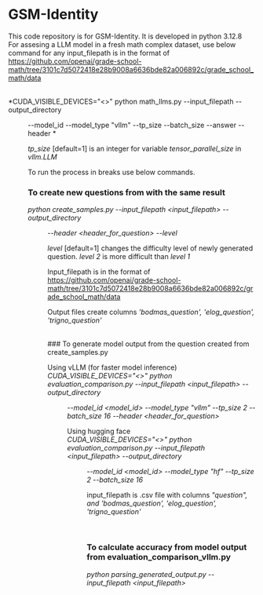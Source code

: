 # GSM-Identity
This code repository is for GSM-Identity. It is developed in python 3.12.8
<br>
For assesing a LLM model in a fresh math complex dataset, use below command for any input_filepath is in the format of 
<br>
https://github.com/openai/grade-school-math/tree/3101c7d5072418e28b9008a6636bde82a006892c/grade_school_math/data

<br>
*CUDA_VISIBLE_DEVICES="<>" python math_llms.py --input_filepath <input_filepath> --output_directory <DIR> --model_id <model_id> --model_type "vllm" --tp_size <tp_size> --batch_size <batch_size> --answer <field_for_answer> --header <header_for_question>*
<br>

 *tp_size* [default=1] is an integer for variable *tensor_parallel_size* in  *vllm.LLM*
 <br>

To run the process in breaks use below commands.

### To create new questions from with the same result
*python create_samples.py --input_filepath <input_filepath> --output_directory <DIR> --header <header_for_question> --level <level>*

*level* [default=1] changes the difficulty level of newly generated question. *level 2* is more difficult than *level 1*

Input_filepath is in the format of https://github.com/openai/grade-school-math/tree/3101c7d5072418e28b9008a6636bde82a006892c/grade_school_math/data

Output files create columns *'bodmas_question', 'elog_question', 'trigno_question'*

<br>
### To generate model output from the question created from create_samples.py

Using vLLM (for faster model inference)
<br>
*CUDA_VISIBLE_DEVICES="<>" python evaluation_comparison.py --input_filepath <input_filepath> --output_directory <DIR> --model_id <model_id> --model_type "vllm" --tp_size 2 --batch_size 16 --header <header_for_question>*
<br>

Using hugging face
<br>
*CUDA_VISIBLE_DEVICES="<>" python evaluation_comparison.py --input_filepath <input_filepath> --output_directory <DIR> --model_id <model_id> --model_type "hf" --tp_size 2 --batch_size 16*

input_filepath is .csv file with  columns *"question", and 'bodmas_question', 'elog_question', 'trigno_question'*

<br>

### To calculate accuracy from model output from evaluation_comparison_vllm.py


*python parsing_generated_output.py --input_filepath <input_filepath>*
